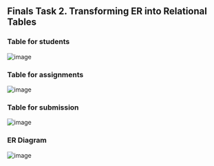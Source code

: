 ## Finals Task 2. Transforming ER into Relational Tables
### Table for students
![image](https://github.com/user-attachments/assets/f0954e45-a6f6-41aa-b944-75d35373c1c0)


### Table for assignments
![image](https://github.com/user-attachments/assets/19be91ee-7944-4de1-94dd-7674f52885f9)

### Table for submission
![image](https://github.com/user-attachments/assets/21ec5f96-e58b-4677-9ae9-f36d3920bd7f)

### ER Diagram
![image](https://github.com/user-attachments/assets/5ac878cf-34e1-4e6f-9bf2-96e2befaee64)
